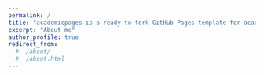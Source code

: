 ```yaml
---
permalink: /
title: "academicpages is a ready-to-fork GitHub Pages template for academic personal websites"
excerpt: "About me"
author_profile: true
redirect_from: 
  #- /about/
  #- /about.html
---
```

